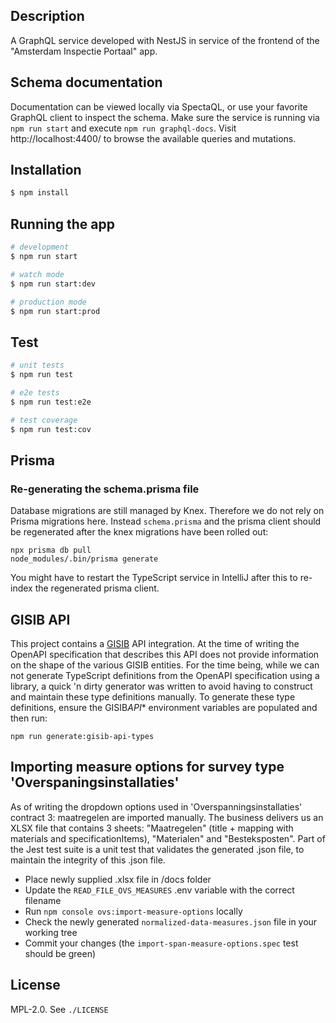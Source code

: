 ## Description

A GraphQL service developed with NestJS in service of the frontend of the "Amsterdam Inspectie Portaal" app.

## Schema documentation

Documentation can be viewed locally via SpectaQL, or use your favorite GraphQL client to inspect the schema. Make sure the service is running via `npm run start` and execute `npm run graphql-docs`. Visit http://localhost:4400/ to browse the available queries and mutations.

## Installation

```bash
$ npm install
```

## Running the app

```bash
# development
$ npm run start

# watch mode
$ npm run start:dev

# production mode
$ npm run start:prod
```

## Test

```bash
# unit tests
$ npm run test

# e2e tests
$ npm run test:e2e

# test coverage
$ npm run test:cov
```

## Prisma

### Re-generating the schema.prisma file

Database migrations are still managed by Knex. Therefore we do not rely on Prisma migrations here.
Instead `schema.prisma` and the prisma client should be regenerated after the knex migrations have been rolled out:

```shell
npx prisma db pull
node_modules/.bin/prisma generate
```

You might have to restart the TypeScript service in IntelliJ after this to re-index the regenerated prisma client.

## GISIB API

This project contains a [GISIB](https://www.gisib.nl/) API integration. At the time of writing the OpenAPI
specification that describes this API does not provide information on the shape of the various GISIB entities. For the
time being, while we can not generate TypeScript definitions from the OpenAPI specification
using a library, a quick 'n dirty generator was written to avoid having to construct and maintain these type
definitions manually. To generate these type definitions, ensure the GISIB*API*\* environment variables are populated
and then run:

```shell
npm run generate:gisib-api-types
```

## Importing measure options for survey type 'Overspaningsinstallaties'

As of writing the dropdown options used in 'Overspanningsinstallaties' contract 3: maatregelen are imported manually.
The business delivers us an XLSX file that contains 3 sheets: "Maatregelen" (title + mapping with materials and specificationItems), "Materialen" and "Besteksposten". Part of the Jest test suite is a unit test that validates the generated .json file, to maintain the integrity of this .json file.

-   Place newly supplied .xlsx file in /docs folder
-   Update the `READ_FILE_OVS_MEASURES` .env variable with the correct filename
-   Run `npm console ovs:import-measure-options` locally
-   Check the newly generated `normalized-data-measures.json` file in your working tree
-   Commit your changes (the `import-span-measure-options.spec` test should be green)

## License

MPL-2.0. See `./LICENSE`
